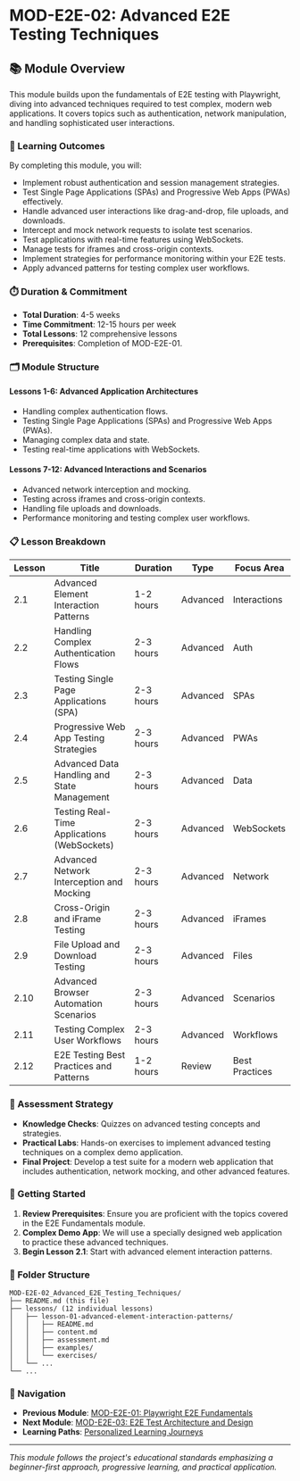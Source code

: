 # MOD-E2E-02: Advanced E2E Testing Techniques

## 📚 Module Overview

This module builds upon the fundamentals of E2E testing with Playwright, diving into advanced techniques required to test complex, modern web applications. It covers topics such as authentication, network manipulation, and handling sophisticated user interactions.

### 🎯 Learning Outcomes

By completing this module, you will:
- Implement robust authentication and session management strategies.
- Test Single Page Applications (SPAs) and Progressive Web Apps (PWAs) effectively.
- Handle advanced user interactions like drag-and-drop, file uploads, and downloads.
- Intercept and mock network requests to isolate test scenarios.
- Test applications with real-time features using WebSockets.
- Manage tests for iframes and cross-origin contexts.
- Implement strategies for performance monitoring within your E2E tests.
- Apply advanced patterns for testing complex user workflows.

### ⏱️ Duration & Commitment

- **Total Duration**: 4-5 weeks
- **Time Commitment**: 12-15 hours per week
- **Total Lessons**: 12 comprehensive lessons
- **Prerequisites**: Completion of MOD-E2E-01.

### 🗂️ Module Structure

#### **Lessons 1-6: Advanced Application Architectures**
- Handling complex authentication flows.
- Testing Single Page Applications (SPAs) and Progressive Web Apps (PWAs).
- Managing complex data and state.
- Testing real-time applications with WebSockets.

#### **Lessons 7-12: Advanced Interactions and Scenarios**
- Advanced network interception and mocking.
- Testing across iframes and cross-origin contexts.
- Handling file uploads and downloads.
- Performance monitoring and testing complex user workflows.

### 📋 Lesson Breakdown

| Lesson | Title | Duration | Type | Focus Area |
|--------|-------|----------|------|------------|
| 2.1 | Advanced Element Interaction Patterns | 1-2 hours | Advanced | Interactions |
| 2.2 | Handling Complex Authentication Flows | 2-3 hours | Advanced | Auth |
| 2.3 | Testing Single Page Applications (SPA) | 2-3 hours | Advanced | SPAs |
| 2.4 | Progressive Web App Testing Strategies | 2-3 hours | Advanced | PWAs |
| 2.5 | Advanced Data Handling and State Management | 2-3 hours | Advanced | Data |
| 2.6 | Testing Real-Time Applications (WebSockets) | 2-3 hours | Advanced | WebSockets |
| 2.7 | Advanced Network Interception and Mocking | 2-3 hours | Advanced | Network |
| 2.8 | Cross-Origin and iFrame Testing | 2-3 hours | Advanced | iFrames |
| 2.9 | File Upload and Download Testing | 2-3 hours | Advanced | Files |
| 2.10| Advanced Browser Automation Scenarios | 2-3 hours | Advanced | Scenarios |
| 2.11| Testing Complex User Workflows | 2-3 hours | Advanced | Workflows |
| 2.12| E2E Testing Best Practices and Patterns | 1-2 hours | Review | Best Practices |

### 🎯 Assessment Strategy

- **Knowledge Checks**: Quizzes on advanced testing concepts and strategies.
- **Practical Labs**: Hands-on exercises to implement advanced testing techniques on a complex demo application.
- **Final Project**: Develop a test suite for a modern web application that includes authentication, network mocking, and other advanced features.

### 🚀 Getting Started

1. **Review Prerequisites**: Ensure you are proficient with the topics covered in the E2E Fundamentals module.
2. **Complex Demo App**: We will use a specially designed web application to practice these advanced techniques.
3. **Begin Lesson 2.1**: Start with advanced element interaction patterns.

### 📁 Folder Structure

```
MOD-E2E-02_Advanced_E2E_Testing_Techniques/
├── README.md (this file)
├── lessons/ (12 individual lessons)
│   ├── lesson-01-advanced-element-interaction-patterns/
│   │   ├── README.md
│   │   ├── content.md
│   │   ├── assessment.md
│   │   ├── examples/
│   │   └── exercises/
│   └── ...
└── ...
```

### 🔗 Navigation

- **Previous Module**: [MOD-E2E-01: Playwright E2E Fundamentals](../MOD-E2E-01_Playwright_E2E_Fundamentals/README.md)
- **Next Module**: [MOD-E2E-03: E2E Test Architecture and Design](../MOD-E2E-03_E2E_Test_Architecture_and_Design/README.md)
- **Learning Paths**: [Personalized Learning Journeys](../docs/resources/guides/learning-paths.md)

---

*This module follows the project's educational standards emphasizing a beginner-first approach, progressive learning, and practical application.*